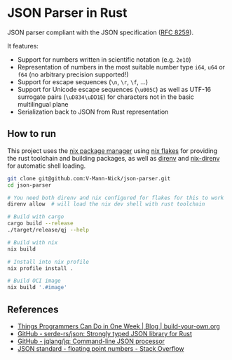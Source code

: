 # JSON Parser in Rust

JSON parser compliant with the JSON specification ([RFC 8259](https://datatracker.ietf.org/doc/html/rfc8259)).

It features:

- Support for numbers written in scientific notation (e.g. `2e10`)
- Representation of numbers in the most suitable number type `i64`, `u64` or `f64` (no arbitrary precision supported!)
- Support for escape sequences (`\n`, `\r`, `\f`, …)
- Support for Unicode escape sequences (`\u005C`) as well as UTF-16 surrogate pairs (`\uD834\uDD1E`) for characters not in the basic multilingual plane
- Serialization back to JSON from Rust representation

## How to run

This project uses the [nix package manager](https://github.com/NixOS/nix) using [nix flakes](https://nix.dev/concepts/flakes.html) for providing the rust toolchain and building packages, as well as [direnv](https://direnv.net/) and [nix-direnv](https://github.com/nix-community/nix-direnv) for automatic shell loading.

```sh
git clone git@github.com:V-Mann-Nick/json-parser.git
cd json-parser

# You need both direnv and nix configured for flakes for this to work
direnv allow  # will load the nix dev shell with rust toolchain

# Build with cargo
cargo build --release
./target/release/qj --help

# Build with nix
nix build

# Install into nix profile
nix profile install .

# Build OCI image
nix build '.#image'
```

## References

- [Things Programmers Can Do in One Week | Blog | build-your-own.org](https://build-your-own.org/blog/20231108_1week/?id=20231108)
- [GitHub - serde-rs/json: Strongly typed JSON library for Rust](https://github.com/serde-rs/json)
- [GitHub - jqlang/jq: Command-line JSON processor](https://github.com/jqlang/jq)
- [JSON standard - floating point numbers - Stack Overflow](https://stackoverflow.com/a/19554986/15782961)
